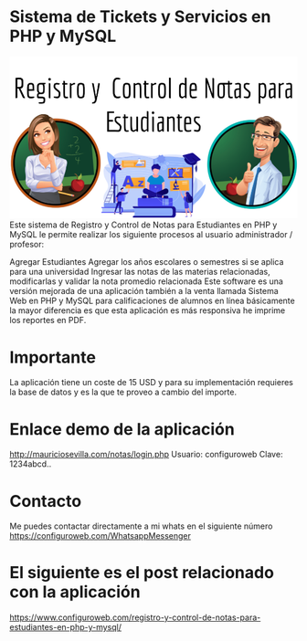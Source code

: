 # Sistema de Tickets y Servicios en PHP y MySQL
<img src="Registro%20y%20%20Control%20de%20Notas%20para%20Estudiantes%20en%20PHP%20y%20MySQL.png">
Este sistema de Registro y Control de Notas para Estudiantes en PHP y MySQL le permite realizar los siguiente procesos al usuario administrador / profesor:

Agregar Estudiantes
Agregar los años escolares o semestres si se aplica para una universidad
Ingresar las notas de las materias relacionadas, modificarlas y validar la nota promedio relacionada
Este software es una versión mejorada de una aplicación también a la venta llamada Sistema Web en PHP y MySQL para calificaciones de alumnos en línea básicamente la mayor diferencia es que esta aplicación es más responsiva he imprime los reportes en PDF.

# Importante

La aplicación tiene un coste de 15 USD y para su implementación requieres la base de datos y es la que te proveo a cambio del importe.

# Enlace demo de la aplicación

http://mauriciosevilla.com/notas/login.php 
Usuario: configuroweb
Clave: 1234abcd..

# Contacto

Me puedes contactar directamente a mi whats en el siguiente número
https://configuroweb.com/WhatsappMessenger

# El siguiente es el post relacionado con la aplicación

https://www.configuroweb.com/registro-y-control-de-notas-para-estudiantes-en-php-y-mysql/
